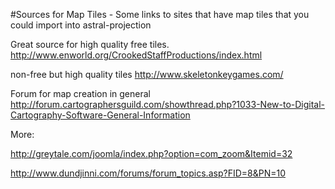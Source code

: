 #Sources for Map Tiles - Some links to sites that have map tiles that you could import into astral-projection


Great source for high quality free tiles.
http://www.enworld.org/CrookedStaffProductions/index.html

non-free but high quality tiles
http://www.skeletonkeygames.com/

Forum for map creation in general
http://forum.cartographersguild.com/showthread.php?1033-New-to-Digital-Cartography-Software-General-Information


More:

http://greytale.com/joomla/index.php?option=com_zoom&Itemid=32

http://www.dundjinni.com/forums/forum_topics.asp?FID=8&PN=10